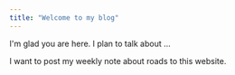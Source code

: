 ```yaml
---
title: "Welcome to my blog"
---
```


I'm glad you are here. I plan to talk about ...

I want to post my weekly note about roads to this website.
